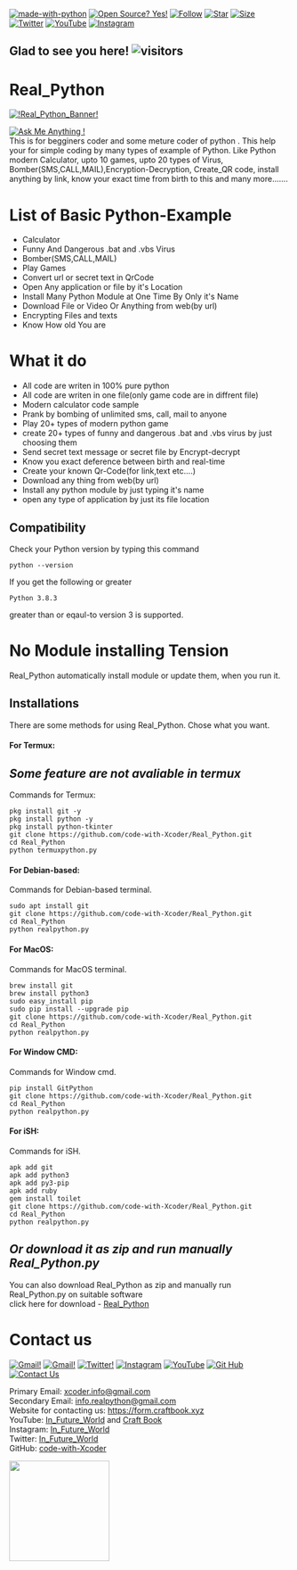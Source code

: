 [![made-with-python](https://img.shields.io/badge/Made%20with-Python-1f425f.svg)](https://www.python.org/)  [![Open Source? Yes!](https://badgen.net/badge/Open%20Source%20%3F/Yes%21/blue?icon=github)](https://github.com/code-with-Xcoder/) [![Follow](https://img.shields.io/github/followers/code-with-Xcoder)](https://github.com/code-with-Xcoder/) [![Star](https://img.shields.io/github/stars/code-with-Xcoder/Real_Python)](https://github.com/code-with-Xcoder/Real_Python) [![Size](https://img.shields.io/github/repo-size/code-with-Xcoder/Real_Python)](https://github.com/code-with-Xcoder/Real_Python)    
[![Twitter](https://img.shields.io/twitter/follow/in_future_world)](https://twitter.com/In_future_world)  [![YouTube](https://img.shields.io/youtube/channel/subscribers/UCh5_VB1guUcc0mWAOc7etrA)](https://www.youtube.com/channel/UCh5_VB1guUcc0mWAOc7etrA) 
[![Instagram](https://img.shields.io/badge/Instagram-E4405F?style=&logo=instagram&logoColor=white)](https://www.instagram.com/in_future_world/)
## Glad to see you here!  ![visitors](https://visitor-badge.glitch.me/badge?page_id=code-with-Xcoder.Real_Python)


# Real_Python
[![!Real_Python_Banner!](https://user-images.githubusercontent.com/88558310/129030491-3ae17cd6-2585-4e1c-b9ef-a85dc6c92ff5.png)](https://github.com/code-with-Xcoder/Real_Python/)<br />

[![Ask Me Anything !](https://img.shields.io/badge/Ask%20me-anything-1abc9c.svg)](mailto:xcoder.info@gmail.com) <br />
This is for begginers coder and some meture coder of python . This help your for simple coding by many types of example of Python. Like Python modern Calculator, upto 10 games, upto 20 types of Virus, Bomber(SMS,CALL,MAIL),Encryption-Decryption, Create_QR code, install anything by link, know your exact time from birth to this and many more....... 
# List of Basic Python-Example
- Calculator
- Funny And Dangerous .bat and .vbs Virus
- Bomber(SMS,CALL,MAIL)
- Play Games
- Convert url or secret text in QrCode
- Open Any application or file by it's Location
- Install Many Python Module at One Time By Only it's Name
- Download File or Video Or Anything from web(by url)
- Encrypting Files and texts
- Know How old You are

# What it do
- All code are writen in 100% pure python
- All code are writen in one file(only game code are in diffrent file)
- Modern calculator code sample
- Prank by bombing of unlimited sms, call, mail to anyone
- Play 20+ types of modern python game
- create 20+ types of funny and dangerous .bat and .vbs virus by just choosing them
- Send secret text message or secret file by Encrypt-decrypt 
- Know you exact deference between birth and real-time 
- Create your known Qr-Code(for link,text etc....)
- Download any thing from web(by url)
- Install any python module by just typing it's name
- open any type of application by just its file location 

## Compatibility
Check your Python version by typing this command
```shell script
python --version
```
If you get the following or greater
```shell script
Python 3.8.3
```
greater than or eqaul-to version 3 is supported.
# No Module installing Tension
Real_Python automatically install module or update them, when you run it. 
## Installations
There are some methods for using Real_Python.
Chose what you want.
#### For Termux:
## ***Some feature are not avaliable in termux***
Commands for Termux:
```shell script
pkg install git -y 
pkg install python -y
pkg install python-tkinter
git clone https://github.com/code-with-Xcoder/Real_Python.git
cd Real_Python
python termuxpython.py
```

#### For Debian-based:
Commands for Debian-based terminal.
```shell script
sudo apt install git
git clone https://github.com/code-with-Xcoder/Real_Python.git
cd Real_Python
python realpython.py
```

#### For MacOS:
Commands for MacOS terminal.
```shell script
brew install git
brew install python3
sudo easy_install pip
sudo pip install --upgrade pip
git clone https://github.com/code-with-Xcoder/Real_Python.git
cd Real_Python
python realpython.py
```

#### For Window CMD:
Commands for Window cmd.
```shell script
pip install GitPython
git clone https://github.com/code-with-Xcoder/Real_Python.git
cd Real_Python
python realpython.py
```

#### For iSH:

Commands for iSH.
```shell script
apk add git
apk add python3
apk add py3-pip
apk add ruby
gem install toilet
git clone https://github.com/code-with-Xcoder/Real_Python.git
cd Real_Python
python realpython.py
```
## **_Or download it as zip and run manually Real_Python.py_**
You can also download Real_Python as zip and manually run Real_Python.py on suitable software <br />
click here for download - [Real_Python](https://github.com/code-with-Xcoder/Real_Python/archive/refs/heads/master.zip)

# Contact us

[![Gmail!](https://img.shields.io/badge/Primary-Gmail-D14836?style=&logo=gmail&logoColor=white)](mailto:xcoder.info@gmail.com)
[![Gmail!](https://img.shields.io/badge/Secondary-Gmail-D14836?style=&logo=gmail&logoColor=white)](mailto:info.realpython@gmail.com)
[![Twitter!](https://img.shields.io/badge/Twitter-1DA1F2?style=&logo=twitter&logoColor=white)](https://twitter.com/In_future_world)
[![Instagram](https://img.shields.io/badge/Instagram-E4405F?style=&logo=instagram&logoColor=white)](https://www.instagram.com/in_future_world/)
[![YouTube](https://img.shields.io/badge/You-Tube-red?style=&logo=youtube&logoColor=red)](https://www.youtube.com/channel/UCh5_VB1guUcc0mWAOc7etrA)
[![Git Hub](https://img.shields.io/badge/Git-Hub-lightgrey?style=&logo=github&logoColor=white)](https://github.com/code-with-Xcoder)
[![Contact Us](https://img.shields.io/badge/Contact-Us-blue?style=&logo=deviantart&logoColor=white)](https://form.craftbook.xyz)




Primary Email: xcoder.info@gmail.com <br />
Secondary Email: info.realpython@gmail.com <br />
Website for contacting us: https://form.craftbook.xyz <br />
YouTube: [In_Future_World](https://www.youtube.com/channel/UCh5_VB1guUcc0mWAOc7etrA) and [Craft Book](https://www.youtube.com/channel/UCWjay1fq6WaL_svEhQ68XMg) <br />
Instagram: [In_Future_World](https://www.instagram.com/in_future_world/) <br />
Twitter: [In_Future_World](https://twitter.com/In_future_world) <br />
GitHub: [code-with-Xcoder](https://github.com/code-with-Xcoder) <br />

<img height="180em" src="https://github-readme-stats.vercel.app/api?username=code-with-Xcoder&show_icons=true&hide_border=true&&count_private=true&include_all_commits=true" />



